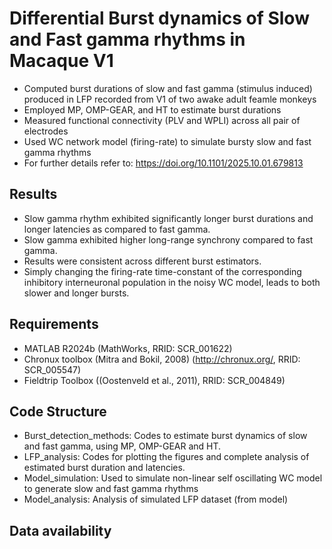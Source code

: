 # Differential Burst dynamics of Slow and Fast gamma rhythms in Macaque V1
- Computed burst durations of slow and fast gamma (stimulus induced) produced in LFP recorded from V1 of two awake adult feamle monkeys
- Employed MP, OMP-GEAR, and HT to estimate burst durations
- Measured functional connectivity (PLV and WPLI) across all pair of electrodes
- Used WC network model (firing-rate) to simulate bursty slow and fast gamma rhythms
- For further details refer to: https://doi.org/10.1101/2025.10.01.679813
## Results
- Slow gamma rhythm exhibited significantly longer burst durations and longer latencies as compared to fast gamma.
- Slow gamma exhibited higher long-range synchrony compared to fast gamma.
- Results were consistent across different burst estimators.
- Simply changing the firing-rate time-constant of the corresponding inhibitory interneuronal population in the noisy WC model, leads to both slower and longer bursts.
## Requirements
- MATLAB R2024b (MathWorks, RRID: SCR_001622)
- Chronux toolbox (Mitra and Bokil, 2008) (http://chronux.org/, RRID: SCR_005547)
- Fieldtrip Toolbox ((Oostenveld et al., 2011), RRID: SCR_004849)
## Code Structure
- Burst_detection_methods: Codes to estimate burst dynamics of slow and fast gamma, using MP, OMP-GEAR and HT.
- LFP_analysis: Codes for plotting the figures and complete analysis of estimated burst duration and latencies.
- Model_simulation: Used to simulate non-linear self oscillating WC model to generate slow and fast gamma rhythms
- Model_analysis: Analysis of simulated LFP dataset (from model)
## Data availability


